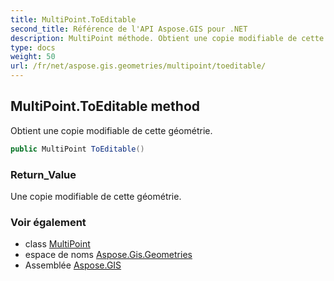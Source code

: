 ```yaml
---
title: MultiPoint.ToEditable
second_title: Référence de l'API Aspose.GIS pour .NET
description: MultiPoint méthode. Obtient une copie modifiable de cette géométrie.
type: docs
weight: 50
url: /fr/net/aspose.gis.geometries/multipoint/toeditable/
---
```

## MultiPoint.ToEditable method

Obtient une copie modifiable de cette géométrie.

```csharp
public MultiPoint ToEditable()
```

### Return_Value

Une copie modifiable de cette géométrie.

### Voir également

* class [MultiPoint](../)
* espace de noms [Aspose.Gis.Geometries](../../multipoint/)
* Assemblée [Aspose.GIS](../../../)


